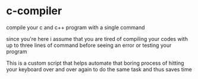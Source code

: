 # c-compiler
compile your c and c++ program with a single command


since you're here i assume that you are tired of compiling your codes with up to three lines of command before seeing an error or testing your program

This is a custom script that helps automate that boring process of hitting your keyboard over and over again to do the same task and thus saves time 